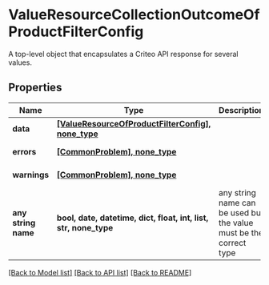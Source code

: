 # ValueResourceCollectionOutcomeOfProductFilterConfig

A top-level object that encapsulates a Criteo API response for several values.

## Properties
Name | Type | Description | Notes
------------ | ------------- | ------------- | -------------
**data** | [**[ValueResourceOfProductFilterConfig], none_type**](ValueResourceOfProductFilterConfig.md) |  | [optional] 
**errors** | [**[CommonProblem], none_type**](CommonProblem.md) |  | [optional] [readonly] 
**warnings** | [**[CommonProblem], none_type**](CommonProblem.md) |  | [optional] [readonly] 
**any string name** | **bool, date, datetime, dict, float, int, list, str, none_type** | any string name can be used but the value must be the correct type | [optional]

[[Back to Model list]](../README.md#documentation-for-models) [[Back to API list]](../README.md#documentation-for-api-endpoints) [[Back to README]](../README.md)


